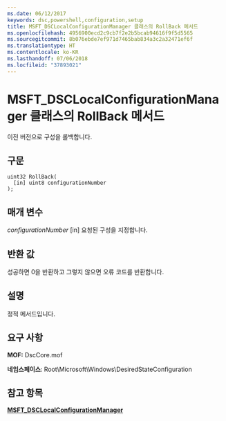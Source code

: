 ```yaml
---
ms.date: 06/12/2017
keywords: dsc,powershell,configuration,setup
title: MSFT_DSCLocalConfigurationManager 클래스의 RollBack 메서드
ms.openlocfilehash: 4956900ecd2c9cb7f2e2b5bcab94616f9f5d5565
ms.sourcegitcommit: 8b076ebde7ef971d7465bab834a3c2a32471ef6f
ms.translationtype: HT
ms.contentlocale: ko-KR
ms.lasthandoff: 07/06/2018
ms.locfileid: "37893021"
---
```

# <a name="rollback-method-of-the-msftdsclocalconfigurationmanager-class"></a>MSFT_DSCLocalConfigurationManager 클래스의 RollBack 메서드

이전 버전으로 구성을 롤백합니다.

## <a name="syntax"></a>구문

```mof
uint32 RollBack(
  [in] uint8 configurationNumber
);
```

## <a name="parameters"></a>매개 변수

*configurationNumber* \[in\] 요청된 구성을 지정합니다.

## <a name="return-value"></a>반환 값

성공하면 0을 반환하고 그렇지 않으면 오류 코드를 반환합니다.

## <a name="remarks"></a>설명

정적 메서드입니다.

## <a name="requirements"></a>요구 사항

**MOF:** DscCore.mof

**네임스페이스**: Root\Microsoft\Windows\DesiredStateConfiguration

## <a name="see-also"></a>참고 항목

[**MSFT_DSCLocalConfigurationManager**](msft-dsclocalconfigurationmanager.md)